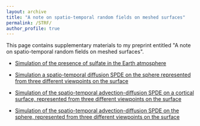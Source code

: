 ```yaml
---
layout: archive
title: "A note on spatio-temporal random fields on meshed surfaces"
permalink: /STRF/
author_profile: true
---
```



This page contains supplementary materials to my preprint entitled "A note on spatio-temporal random fields on meshed surfaces".

* [Simulation of the presence of sulfate in the Earth atmosphere](../STRF/sulfate)  

* [Simulation a spatio-temporal diffusion SPDE on the sphere represented from three different viewpoints on the surface](../STRF/diff-sphere)  

* [Simulation of the spatio-temporal advection-diffusion SPDE on a cortical surface, represented from three different viewpoints on the surface](../STRF/adv-diff-brain)  

* [Simulation of the spatio-temporal advection-diffusion SPDE on the sphere, represented from three different viewpoints on the surface ](../STRF/adv-diff-sphere)  

